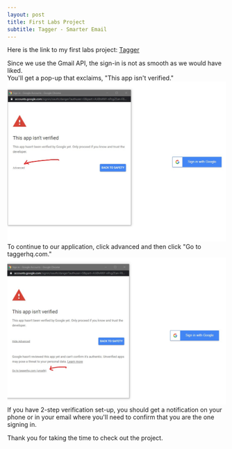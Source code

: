 ```yaml
---
layout: post
title: First Labs Project
subtitle: Tagger - Smarter Email
---
```

Here is the link to my first labs project: [Tagger](https://taggerhq.com)  
  
Since we use the Gmail API, the sign-in is not as smooth as we would have liked.   
You'll get a pop-up that exclaims, "This app isn't verified."   
![Step one](https://github.com/SamH3pn3r/SamH3pn3r.github.io/blob/master/img/Annotation%202020-01-07%20121743.jpg)  
To continue to our application, click advanced and then click "Go to taggerhq.com."  
![Step two](https://github.com/SamH3pn3r/SamH3pn3r.github.io/blob/master/img/Annotation%202020-01-07%20121744.jpg)  
If you have 2-step verification set-up, you should get a notification on your phone or in your email where you'll need to confirm
that you are the one signing in.  
  
Thank you for taking the time to check out the project.  
